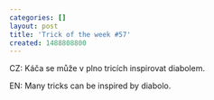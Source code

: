```yaml
---
categories: []
layout: post
title: 'Trick of the week #57'
created: 1488808800
---
```

CZ: Káča se může v plno tricích inspirovat diabolem.<br />
EN: Many tricks can be inspired by diabolo.<br />
<br />
<div class="youtube-player" data-id="4AVMoQFDEqg"></div>
